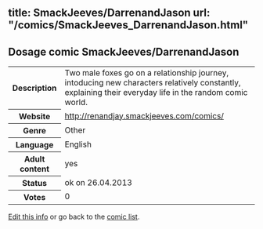 title: SmackJeeves/DarrenandJason
url: "/comics/SmackJeeves_DarrenandJason.html"
---
Dosage comic SmackJeeves/DarrenandJason
-----------------------------------------

<p id="msg"></p>
<script type="text/javascript">
if (window.location.search === '?edit_info_mail=sent_ok') {
  var elem = document.getElementById("msg");
  elem.innerHTML = 'Edited information sucessfully sent.';
  elem.className = 'ok';
}
</script>
<table class="comicinfo">
<tr>
<th>Description</th><td>Two male foxes go on a relationship journey, intoducing new characters relatively constantly, explaining their everyday life in the random comic world.</td>
</tr>
<tr>
<th>Website</th><td><a href="http://renandjay.smackjeeves.com/comics/">http://renandjay.smackjeeves.com/comics/</a></td>
</tr>
<tr>
<th>Genre</th><td>Other</td>
</tr>
<tr>
<th>Language</th><td>English</td>
</tr>
<tr>
<th>Adult content</th><td>yes</td>
</tr>
<tr>
<th>Status</th><td>ok on 26.04.2013</td>
</tr>
<tr>
<th>Votes</th><td>0</td>
</tr>
</table>

[Edit this info](SmackJeeves_DarrenandJason_edit.html) or go back to the [comic list](../comic-index.html).
